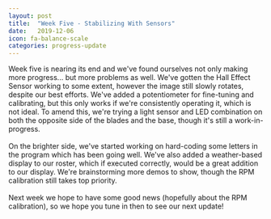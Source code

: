 ```yaml
---
layout: post
title:  "Week Five - Stabilizing With Sensors"
date:   2019-12-06
icon: fa-balance-scale
categories: progress-update
---
```


Week five is nearing its end and we've found ourselves not only making more progress... but more problems as well. We've gotten the Hall Effect Sensor working to some extent, however the image still slowly rotates, despite our best efforts. We've added a potentiometer for fine-tuning and calibrating, but this only works if we're consistently operating it, which is not ideal. To amend this, we're trying a light sensor and LED combination on both the opposite side of the blades and the base, though it's still a work-in-progress. <br/><br/> On the brighter side, we've started working on hard-coding some letters in the program which has been going well. We've also added a weather-based display to our roster, which if executed correctly, would be a great addition to our display. We're brainstorming more demos to show, though the RPM calibration still takes top priority. <br/><br/> Next week we hope to have some good news (hopefully about the RPM calibration), so we hope you tune in then to see our next update!